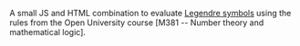 A small JS and HTML combination to evaluate [Legendre
symbols][legendre] using the rules from the Open University course
[M381 -- Number theory and mathematical logic].

[legendre]: http://mathworld.wolfram.com/LegendreSymbol.html
[m381]: http://www3.open.ac.uk/study/undergraduate/course/M381.htm
